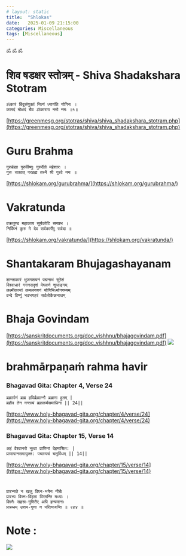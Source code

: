 ```yaml
---
# layout: static
title:  "Shlokas"
date:   2025-01-09 21:15:00
categories: Miscellaneous
tags: [Miscellaneous]
---
```


ॐ ॐ ॐ

# शिव षडक्षर स्तोत्रम् - Shiva Shadakshara Stotram
```
ॐकारं बिंदुसंयुक्तं नित्यं ध्यायंति योगिनः ।
कामदं मोक्षदं चैव ॐकाराय नमो नमः ॥१॥
```
[https://greenmesg.org/stotras/shiva/shiva_shadakshara_stotram.php](https://greenmesg.org/stotras/shiva/shiva_shadakshara_stotram.php)

# Guru Brahma
```
गुरुर्ब्रह्मा गुरुर्विष्णुः गुरुर्देवो महेश्वरः ।
गुरुः साक्षात् परब्रह्म तस्मै श्री गुरवे नमः ॥
```
[https://shlokam.org/gurubrahma/](https://shlokam.org/gurubrahma/)

# Vakratunda
```
वक्रतुण्ड महाकाय सूर्यकोटि समप्रभ ।
निर्विघ्नं कुरु मे देव सर्वकार्येषु सर्वदा ॥
```
[https://shlokam.org/vakratunda/](https://shlokam.org/vakratunda/)

# Shantakaram Bhujagashayanam
```
शान्ताकारं भुजगशयनं पद्मनाभं सुरेशं
विश्वाधारं गगनसदृशं मेघवर्ण शुभाङ्गम्
लक्ष्मीकान्तं कमलनयनं योगिभिर्ध्यानगम्यम्
वन्दे विष्णुं भवभयहरं सर्वलोकैकनाथम्
```
# Bhaja Govindam

[https://sanskritdocuments.org/doc_vishhnu/bhajagovindam.pdf](https://sanskritdocuments.org/doc_vishhnu/bhajagovindam.pdf)
![](https://www.youtube.com/watch?v=Go-mAJpH6_w)


# brahmārpaṇaṁ rahma havir

###  Bhagavad Gita: Chapter 4, Verse 24
```
ब्रह्मार्पणं ब्रह्म हविर्ब्रह्माग्नौ ब्रह्मणा हुतम् |
ब्रह्मैव तेन गन्तव्यं ब्रह्मकर्मसमाधिना || 24||
```
[https://www.holy-bhagavad-gita.org/chapter/4/verse/24](https://www.holy-bhagavad-gita.org/chapter/4/verse/24)
### Bhagavad Gita: Chapter 15, Verse 14
```
अहं वैश्वानरो भूत्वा प्राणिनां देहमाश्रित: |
प्राणापानसमायुक्त: पचाम्यन्नं चतुर्विधम् || 14||
```
[https://www.holy-bhagavad-gita.org/chapter/15/verse/14](https://www.holy-bhagavad-gita.org/chapter/15/verse/14)



# 








```
प्रारभ्यते न खलु विघ्न-भयेन नीचैः
प्रारभ्य विघ्न-विहता विरमन्ति मध्याः ।
विघ्नैः सहस्र-गुणितैर् अपि हन्यमानाः
प्रारब्धम् उत्तम-गुणा न परित्यजन्ति ॥ २४४ ॥
```

# Note : 
![](https://soundcloud.com/sri-sathya-sai-seva-organisation-madhya-pradesh/01-sathya-sai-bal-vikas-sholka)
